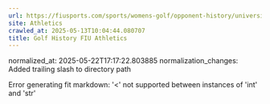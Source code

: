 ```yaml
---
url: https://fiusports.com/sports/womens-golf/opponent-history/university-of-miami/58/
site: Athletics
crawled_at: 2025-05-13T10:04:44.080707
title: Golf History FIU Athletics
---
```

normalized_at: 2025-05-22T17:17:22.803885
normalization_changes: Added trailing slash to directory path

Error generating fit markdown: '<' not supported between instances of 'int' and 'str'